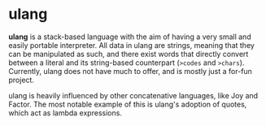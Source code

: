 ulang
====

**ulang** is a stack-based language with the aim of having a very small and easily portable interpreter.  All data in ulang are strings, meaning that they can be manipulated as such, and there exist words that directly convert between a literal and its string-based counterpart (`>codes` and `>chars`).  Currently, ulang does not have much to offer, and is mostly just a for-fun project.

ulang is heavily influenced by other concatenative languages, like Joy and Factor.  The most notable example of this is ulang's adoption of quotes, which act as lambda expressions.